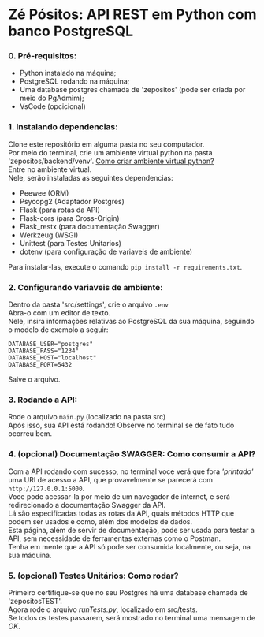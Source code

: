 # Zé Pósitos: API REST em Python com banco PostgreSQL

### 0. Pré-requisitos:
* Python instalado na máquina;
* PostgreSQL rodando na máquina;
* Uma database postgres chamada de 'zepositos' (pode ser criada por meio do PgAdmim);
* VsCode (opcicional)


### 1. Instalando dependencias:
Clone este repositório em alguma pasta no seu computador.<br>
Por meio do terminal, crie um ambiente virtual python na pasta 'zepositos/backend/venv'. [Como criar ambiente virtual python?](https://www.youtube.com/watch?v=hA2l0TgaZhM)<br>
Entre no ambiente virtual.<br>
Nele, serão instaladas as seguintes dependencias:
  - Peewee (ORM)
  - Psycopg2 (Adaptador Postgres)
  - Flask (para rotas da API)
  - Flask-cors (para Cross-Origin)
  - Flask_restx (para documentação Swagger)
  - Werkzeug (WSGI)
  - Unittest (para Testes Unitarios)
  - dotenv (para configuração de variaveis de ambiente)
  
Para instalar-las, execute o comando `pip install -r requirements.txt`.


### 2. Configurando variaveis de ambiente:
Dentro da pasta 'src/settings', crie o arquivo `.env`<br>
Abra-o com um editor de texto.<br>
Nele, insira informações relativas ao PostgreSQL da sua máquina, seguindo o modelo de exemplo a seguir:<br>
```env
DATABASE_USER="postgres"
DATABASE_PASS="1234"
DATABASE_HOST="localhost"
DATABASE_PORT=5432
```
Salve o arquivo.

### 3. Rodando a API:
Rode o arquivo `main.py` (localizado na pasta src) <br>
Após isso, sua API está rodando! Observe no terminal se de fato tudo ocorreu bem. 

### 4. (opcional) Documentação SWAGGER: Como consumir a API?
Com a API rodando com sucesso, no terminal voce verá que fora _'printado'_ uma URI de acesso a API, que provavelmente se parecerá com `http://127.0.0.1:5000`. <br>
Voce pode acessar-la por meio de um navegador de internet, e será redirecionado a documentação Swagger da API.<br>
Lá são especificadas todas as rotas da API, quais métodos HTTP que podem ser usados e como, além dos modelos de dados.<br>
Esta página, além de servir de documentação, pode ser usada para testar a API, sem necessidade de ferramentas externas como o Postman.<br>
Tenha em mente que a API só pode ser consumida localmente, ou seja, na sua máquina.

### 5. (opcional) Testes Unitários: Como rodar?

Primeiro certifique-se que no seu Postgres há uma database chamada de 'zepositosTEST'.<br>
Agora rode o arquivo _runTests.py_, localizado em src/tests.<br>
Se todos os testes passarem, será mostrado no terminal uma mensagem de _OK_.

